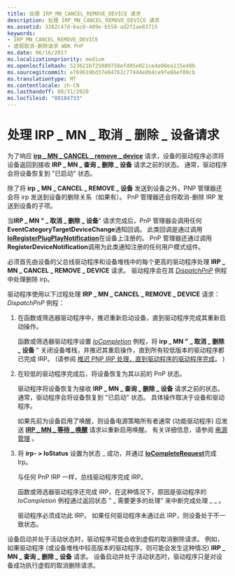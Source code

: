 ```yaml
---
title: 处理 IRP_MN_CANCEL_REMOVE_DEVICE 请求
description: 处理 IRP_MN_CANCEL_REMOVE_DEVICE 请求
ms.assetid: 3382c47d-6ac8-409e-b558-ad2f2ae83715
keywords:
- IRP_MN_CANCEL_REMOVE_DEVICE
- 虚假取消-删除请求 WDK PnP
ms.date: 06/16/2017
ms.localizationpriority: medium
ms.openlocfilehash: 523621b725089758efd05e021ce4e08ea115e40b
ms.sourcegitcommit: e769619bd37e04762c77444e8b4ce9fe86ef09cb
ms.translationtype: MT
ms.contentlocale: zh-CN
ms.lasthandoff: 08/31/2020
ms.locfileid: "89184733"
---
```

# <a name="handling-an-irp_mn_cancel_remove_device-request"></a>处理 IRP \_ MN \_ 取消 \_ 删除 \_ 设备请求





为了响应 [**irp \_ MN \_ CANCEL \_ remove \_ device**](./irp-mn-cancel-remove-device.md) 请求，设备的驱动程序必须将设备返回到接收 **IRP \_ MN \_ 查询 \_ 删除 \_ 设备** 请求之前的状态。 通常，驱动程序会将设备恢复到 "已启动" 状态。

除了将 **irp \_ MN \_ CANCEL \_ REMOVE \_ 设备** 发送到设备之外，PNP 管理器还会将 irp 发送到设备的删除关系（如果有）。 PnP 管理器还会将取消-删除 IRP 发送到设备的子项。

当**IRP \_ MN " \_ 取消 \_ 删除 \_ 设备**" 请求完成后，PnP 管理器会调用任何**EventCategoryTargetDeviceChange**通知回调。 此类回调是通过调用 [**IoRegisterPlugPlayNotification**](/windows-hardware/drivers/ddi/wdm/nf-wdm-ioregisterplugplaynotification)在设备上注册的。 PnP 管理器还通过调用 **RegisterDeviceNotification**调用为此类通知注册的任何用户模式组件。

必须首先由设备的父总线驱动程序和设备堆栈中的每个更高的驱动程序处理 **IRP \_ MN \_ CANCEL \_ REMOVE \_ DEVICE** 请求。 驱动程序会在其 [*DispatchPnP*](/windows-hardware/drivers/ddi/wdm/nc-wdm-driver_dispatch) 例程中处理删除 irp。

驱动程序使用以下过程处理 **IRP \_ MN \_ CANCEL \_ REMOVE \_ DEVICE** 请求： *DispatchPnP* 例程：

1.  在函数或筛选器驱动程序中，推迟重新启动设备，直到驱动程序完成其重新启动操作。

    函数或筛选器驱动程序设置 [*IoCompletion*](/windows-hardware/drivers/ddi/wdm/nc-wdm-io_completion_routine) 例程，将 **irp \_ MN " \_ 取消 \_ 删除 \_ 设备** " 关闭设备堆栈，并推迟其重启操作，直到所有较低版本的驱动程序都已完成 IRP。  (请参阅 [推迟 PNP IRP 处理，直到驱动程序的驱动程序完成](postponing-pnp-irp-processing-until-lower-drivers-finish.md)。 ) 

2.  在较低的驱动程序完成后，将设备恢复为其以前的 PnP 状态。

    驱动程序将设备恢复为接收 **IRP \_ MN \_ 查询 \_ 删除 \_ 设备** 请求之前的状态。 通常，驱动程序会将设备恢复到 "已启动" 状态。 具体操作取决于设备和驱动程序。

    如果先前为设备启用了唤醒，则设备电源策略所有者通常 (功能驱动程序) 应发送 [**IRP \_ MN \_ 等待 \_ 唤醒**](./irp-mn-wait-wake.md) 请求以重新启用唤醒。 有关详细信息，请参阅 [电源管理](./introduction-to-power-management.md) 。

3.  将 **irp- &gt; IoStatus** 设置为状态 \_ 成功，并通过 [**IoCompleteRequest**](/windows-hardware/drivers/ddi/wdm/nf-wdm-iocompleterequest)完成 Irp。

    与任何 PnP IRP 一样，总线驱动程序完成 IRP。

    函数或筛选器驱动程序还完成 IRP，在这种情况下，原因是驱动程序的 *IoCompletion* 例程通过返回状态 " \_ 需要更多的处理" 来中断完成处理 \_ \_ 。

    驱动程序必须成功此 IRP。 如果任何驱动程序未通过此 IRP，则设备处于不一致状态。

设备启动并处于活动状态时，驱动程序可能会收到虚假的取消删除请求。 例如，如果驱动程序 (或设备堆栈中较高版本的驱动程序，则可能会发生这种情况) **IRP \_ MN \_ 查询 \_ 删除 \_ 设备** 请求。 设备启动并处于活动状态时，驱动程序只是对设备成功执行虚假的取消删除请求。

 

